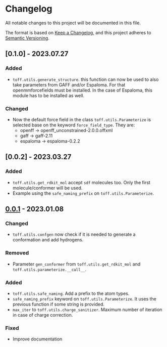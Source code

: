 # Changelog

All notable changes to this project will be documented in this file.

The format is based on [Keep a Changelog](https://keepachangelog.com/en/1.0.0/),
and this project adheres to [Semantic Versioning](https://semver.org/spec/v2.0.0.html).

## [0.1.0]  - 2023.07.27

### Added

- `toff.utils.generate_structure`. this function can now be used to also take parameters from GAFF and/or Espaloma. For that openmmforcefields must be installed.
In the case of Espaloma, this module has to be installed as well.

### Changed

- Now the default force field in the class `toff.utils.Parameterize` is selected base on the keyword `force_field_type`. They are:
  - openff -> openff_unconstrained-2.0.0.offxml
  - gaff -> gaff-2.11
  - espaloma -> espaloma-0.2.2

## [0.0.2]  - 2023.03.27

### Added

- `toff.utils.get_rdkit_mol` accept `sdf` molecules too. Only the first molecule/conformer will be used.
- Example using the `safe_naming_prefix` on `toff.utils.Parameterize`.

## [0.0.1] - 2023.01.08

### Changed

- `toff.utils.confgen` now check if it is needed to generate a conformation and add hydrogens.

### Removed

- Parameter `gen_conformer` from `toff.utils.get_rdkit_mol` and `toff.utils.parameterize.__call__`.

### Added

- `toff.utils.safe_naming`. Add a prefix to the atom types.
- `safe_naming_prefix` keyword on `toff.utils.Parameterize`. It uses the previous function if some string is provided.
- `max_iter` to `toff.utils.charge_sanitizer`. Maximum number of iteration in case of charge correction.

### Fixed

- Improve documentation

[unreleased]: https://github.com/ale94mleon/TOFF/compare/0.0.2...HEAD
[unreleased]: https://github.com/ale94mleon/TOFF/compare/0.0.1...0.0.2
[0.0.1]: https://github.com/ale94mleon/TOFF/compare/0.0.0-alpha2...0.0.1